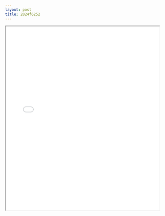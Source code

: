 ```yaml
---
layout: post
title: 2024f6252
---
```


<div class="pdf-container">
<iframe src="/ea/assets/pdfs/misc/2024f6252.pdf" height="600" width="100%" allowFullScreen="true"></iframe>
</div>

